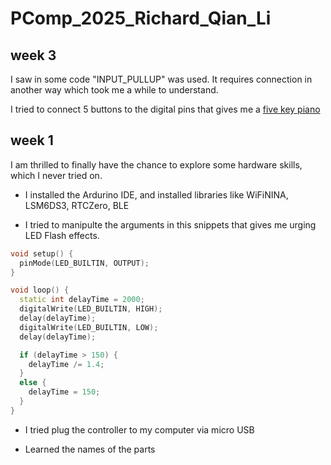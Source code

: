 # PComp_2025_Richard_Qian_Li


## week 3

I saw in some code "INPUT_PULLUP" was used. It requires connection in another way which took me a while to understand.

I tried to connect 5 buttons to the digital pins that gives me a [five key piano](https://www.youtube.com/shorts/UPWsGzkG6_s)






## week 1
I am thrilled to finally have the chance to explore some hardware skills, which I never tried on.

- I installed the Ardurino IDE, and installed libraries like WiFiNINA, LSM6DS3, RTCZero, BLE 

- I tried to manipulte the arguments in this snippets that gives me urging LED Flash effects.
```cpp
void setup() {
  pinMode(LED_BUILTIN, OUTPUT);
}

void loop() {
  static int delayTime = 2000; 
  digitalWrite(LED_BUILTIN, HIGH);
  delay(delayTime);
  digitalWrite(LED_BUILTIN, LOW);
  delay(delayTime);

  if (delayTime > 150) {
    delayTime /= 1.4; 
  }
  else {
    delayTime = 150;
  }
}
```

- I tried plug the controller to my computer via micro USB

- Learned the names of the parts
